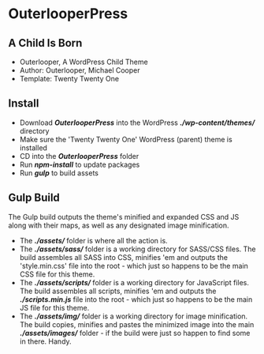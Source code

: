 # OuterlooperPress

## A Child Is Born

- Outerlooper, A WordPress Child Theme
- Author: Outerlooper, Michael Cooper
- Template: Twenty Twenty One

## Install

- Download ***OuterlooperPress*** into the WordPress ***./wp-content/themes/*** directory
- Make sure the 'Twenty Twenty One' WordPress (parent) theme is installed
- CD into the ***OuterlooperPress*** folder
- Run ***npm-install*** to update packages
- Run ***gulp*** to build assets

## Gulp Build

The Gulp build outputs the theme's minified and expanded CSS and JS along with their maps, as well as any designated image minification.

- The ***./assets/*** folder is where all the action is.
- The ***./assets/sass/*** folder is a working directory for SASS/CSS files. The build assembles all SASS into CSS, minifies 'em and outputs the 'style.min.css' file into the root - which just so happens to be the main CSS file for this theme.
- The ***./assets/scripts/*** folder is a working directory for JavaScript files. The build assembles all scripts, minifies 'em and outputs the ***./scripts.min.js*** file into the root - which just so happens to be the main JS file for this theme.
- The ***./assets/img/*** folder is a working directory for image minification. The build copies, minifies and pastes the minimized image into the main ***./assets/images/*** folder - if the build were just so happen to find some in there. Handy.

